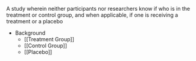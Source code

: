 A study wherein neither participants nor researchers know if who is in the treatment or control group, and when applicable, if one is receiving a treatment or a placebo

- Background
	- [[Treatment Group]]
	- [[Control Group]]
	- [[Placebo]]